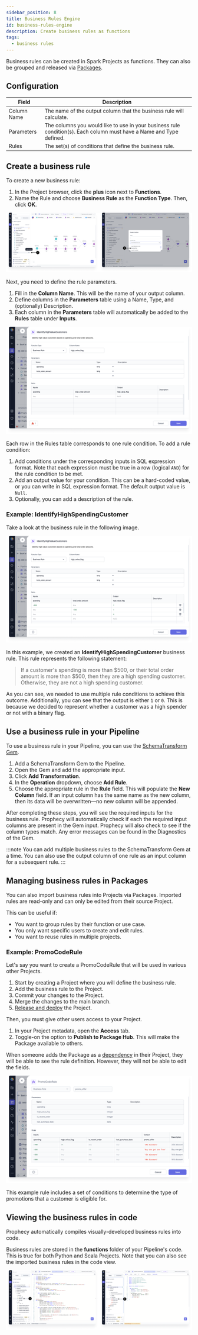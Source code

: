 ```yaml
---
sidebar_position: 8
title: Business Rules Engine
id: business-rules-engine
description: Create business rules as functions
tags:
  - business rules
---
```


Business rules can be created in Spark Projects as functions. They can also be grouped and released via [Packages](/package-hub/).

## Configuration

| Field       | Description                                                                                                          |
| ----------- | -------------------------------------------------------------------------------------------------------------------- |
| Column Name | The name of the output column that the business rule will calculate.                                                 |
| Parameters  | The columns you would like to use in your business rule condition(s). Each column must have a Name and Type defined. |
| Rules       | The set(s) of conditions that define the business rule.                                                              |

## Create a business rule

To create a new business rule:

1. In the Project browser, click the **plus** icon next to **Functions**.
1. Name the Rule and choose **Business Rule** as the **Function Type**. Then, click **OK**.

![Create business rule](./img/create-bre.png)

Next, you need to define the rule parameters.

1. Fill in the **Column Name**. This will be the name of your output column.
1. Define columns in the **Parameters** table using a Name, Type, and (optionally) Description.
1. Each column in the **Parameters** table will automatically be added to the **Rules** table under **Inputs**.

![Rule Parameters](./img/rule-parameters.png)

Each row in the Rules table corresponds to one rule condition. To add a rule condition:

1. Add conditions under the corresponding inputs in SQL expression format. Note that each expression must be true in a row (logical `AND`) for the rule condition to be met.
1. Add an output value for your condition. This can be a hard-coded value, or you can write in SQL expression format. The default output value is `Null`.
1. Optionally, you can add a description of the rule.

### Example: IdentifyHighSpendingCustomer

Take a look at the business rule in the following image.

![IdentifyHighSpendingCustomer Rule](./img/high-spending-rule.png)

In this example, we created an **IdentifyHighSpendingCustomer** business rule. This rule represents the following statement:

> If a customer's spending is more than $500, or their total order amount is more than $500, then they are a high spending customer. Otherwise, they are not a high spending customer.

As you can see, we needed to use multiple rule conditions to achieve this outcome. Additionally, you can see that the output is either `1` or `0`.
This is because we decided to represent whether a customer was a high spender or not with a binary flag.

## Use a business rule in your Pipeline

To use a business rule in your Pipeline, you can use the [SchemaTransform Gem](docs/Spark/gems/transform/schema-transform.md).

1. Add a SchemaTransform Gem to the Pipeline.
1. Open the Gem and add the appropriate input.
1. Click **Add Transformation**.
1. In the **Operation** dropdown, choose **Add Rule**.
1. Choose the appropriate rule in the **Rule** field. This will populate the **New Column** field. If an input column has the same name as the new column, then its data will be overwritten—no new column will be appended.

After completing these steps, you will see the required inputs for the business rule. Prophecy will automatically check if each the required input columns are present in the Gem input. Prophecy will also check to see if the column types match. Any error messages can be found in the Diagnostics of the Gem.

:::note
You can add multiple business rules to the SchemaTransform Gem at a time. You can also use the output column of one rule as an input column for a subsequent rule.
:::

## Managing business rules in Packages

You can also import business rules into Projects via Packages. Imported rules are read-only and can only be edited from their source Project.

This can be useful if:

- You want to group rules by their function or use case.
- You only want specific users to create and edit rules.
- You want to reuse rules in multiple projects.

### Example: PromoCodeRule

Let's say you want to create a PromoCodeRule that will be used in various other Projects.

1. Start by creating a Project where you will define the business rule.
1. Add the business rule to the Project.
1. Commit your changes to the Project.
1. Merge the changes to the main branch.
1. [Release and deploy](docs/deployment/deployment.md##how-to-release-a-project) the Project.

Then, you must give other users access to your Project.

1. In your Project metadata, open the **Access** tab.
1. Toggle-on the option to **Publish to Package Hub**. This will make the Package available to others.

When someone adds the Package as a [dependency](/Spark/extensibility/dependencies) in their Project, they will be able to see the rule definition. However, they will not be able to edit the fields.

![PromoCodeRule](./img/promo-code-rule.png)

This example rule includes a set of conditions to determine the type of promotions that a customer is eligible for.

## Viewing the business rules in code

Prophecy automatically compiles visually-developed business rules into code.

Business rules are stored in the **functions** folder of your Pipeline's code. This is true for both Python and Scala Projects. Note that you can also see the imported business rules in the code view.

![Business rules in Python and Scala](./img/bre-code.png)
